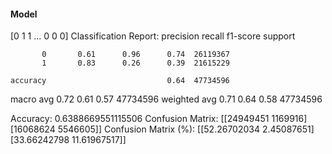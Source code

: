 #### Model
[0 1 1 ... 0 0 0]
Classification Report:
              precision    recall  f1-score   support

           0       0.61      0.96      0.74  26119367
           1       0.83      0.26      0.39  21615229

    accuracy                           0.64  47734596
   macro avg       0.72      0.61      0.57  47734596
weighted avg       0.71      0.64      0.58  47734596

Accuracy: 0.6388669551115506
Confusion Matrix:
[[24949451  1169916]
 [16068624  5546605]]
Confusion Matrix (%):
[[52.26702034  2.45087651]
 [33.66242798 11.61967517]]
